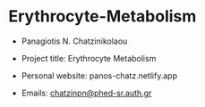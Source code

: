 # Erythrocyte-Metabolism

- Panagiotis N. Chatzinikolaou

- Project title: Erythrocyte Metabolism

- Personal website: panos-chatz.netlify.app

- Emails: chatzinpn@phed-sr.auth.gr


